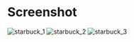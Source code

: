 # Screenshot
![starbuck_1](https://github.com/user-attachments/assets/99894e46-23a5-4e75-a2db-00cd0f169867)
![starbuck_2](https://github.com/user-attachments/assets/8fa3792d-a86a-42c2-bc4f-74960db49f39)
![starbuck_3](https://github.com/user-attachments/assets/4eb1d3f9-be31-4df2-861c-e9b68c37e143)
